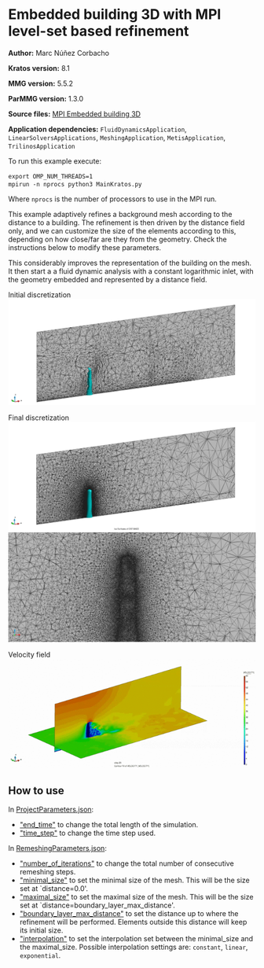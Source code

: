 # Embedded building 3D with MPI level-set based refinement

**Author:** Marc Núñez Corbacho

**Kratos version:** 8.1

**MMG version:** 5.5.2

**ParMMG version:** 1.3.0

**Source files:** [MPI Embedded building 3D](https://github.com/KratosMultiphysics/Examples/tree/master/parmmg_remeshing_examples/use_cases/embedded_level_set_building3D/source)

**Application dependencies:** `FluidDynamicsApplication`, `LinearSolversApplications`, `MeshingApplication`, `MetisApplication`, `TrilinosApplication`

To run this example execute:

    export OMP_NUM_THREADS=1
    mpirun -n nprocs python3 MainKratos.py

Where `nprocs` is the number of processors to use in the MPI run.

This example adaptively refines a background mesh according to the distance to a building. The refinement is then driven by the distance field only, and we can customize the size of the elements according to this, depending on how close/far are they from the geometry. Check the instructions below to modify these parameters.

This considerably improves the representation of the building on the mesh. It then start a a fluid dynamic analysis with a constant logarithmic inlet, with the geometry embedded and represented by a distance field.

Initial discretization
![initial](data/initial_building_cut.png)

Final discretization
![final](data/final_building_cut.png)
![final_zoom](data/final_building_cut_zoom.png)

Velocity field
![gif](data/embedded_building_gif.gif)

## How to use

In  [ProjectParameters.json](source/ProjectParameters.json):

- ["end_time"](source/ProjectParameters.json#L6) to change the total length of the simulation.
- ["time_step"](source/ProjectParameters.json#L64) to change the time step used.

In  [RemeshingParameters.json](source/RemeshingParameters.json):

- ["number_of_iterations"](source/RemeshingParameters.json#L2) to change the total number of consecutive remeshing steps.
- ["minimal_size"](source/RemeshingParameters.json#L4) to set the minimal size of the mesh. This will be the size set at `distance=0.0'.
- ["maximal_size"](source/RemeshingParameters.json#L5) to set the maximal size of the mesh. This will be the size set at `distance=boundary_layer_max_distance'.
- ["boundary_layer_max_distance"](source/RemeshingParameters.json#L8) to set the distance up to where the refinement will be performed. Elements outside this distance will keep its initial size.
- ["interpolation"](source/RemeshingParameters.json#L9) to set the interpolation set between the minimal_size and the maximal_size. Possible interpolation settings are: `constant`, `linear`, `exponential`.